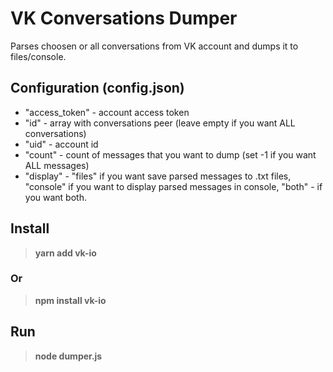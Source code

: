 # VK Conversations Dumper
Parses choosen or all conversations from VK account and dumps it to files/console.

## Configuration (config.json)
- "access_token" - account access token
- "id" - array with conversations peer (leave empty if you want ALL conversations)
- "uid" - account id
- "count" - count of messages that you want to dump (set -1 if you want ALL messages)
- "display" - "files" if you want save parsed messages to .txt files, "console" if you want to display parsed messages in console, "both" - if you want both.

## Install
> **yarn add vk-io**
### Or
> **npm install vk-io**

## Run
> **node dumper.js**
